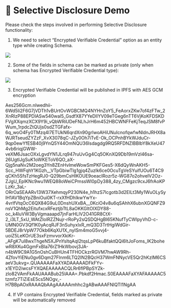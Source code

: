 # 🔐 Selective Disclosure Demo

Please check the steps involved in performing Selective Disclosure functionality:

1. We need to select  “Encrypted Verifiable Credential” option as an entity type while creating Schema.

![](<../../../.gitbook/assets/0 (5).png>)

2. Some of the fields in schema can be marked as private (only when schema has Encrypted Verifiable Credential type):

![](<../../../.gitbook/assets/1 (1) (3).png>)

3. Encrypted Verifiable Credential will be published in IPFS with AES GCM encryption

Aes256Gcm.nIwedhii-6Wd5li2F6G7jVDTh1vBUrtOvWGBCMQ4NYHnZoY5\_FeAorxZKw7of4zFTw\_2XnRlzP88EPDIASw540waI5\_GsdfX87YYeDIlYV09eTGeg6nTT6VjKoKFDSKDFVgXXqmzXCX9Y9i\_vQbWRiUDeFNLhJrH6m452HBCWNFFeKjTeqJSM8fvPWum\_1rpdcZtQUjs0sdZTGFafx-6q\_woO4Fy0TMzq4I7ETUkN6qrdXn90grlwoAHiUNuIcnofqwfwNldnJRHX8aWJRTseudZYZzF\_XvX3078qC-JZy0Oh7iTvE-Ok\_OCPnhBYkWJduCr-9qp0ewYfESB40j9YnQ5Y44OmNQU36Isdagdg9RQ5RFDNZIBBlbY8kXeU474vb6riqjGWW-veXM6JsacOXxLgvdYN1JLrq947ruUvGg4Cq5OKnXQ9Db19mVzl46sa-26UgtIJgSuK1oWKEToV6QO\_aX-Qjg5naNv2M2oeg3Yn8ZEnHvlmeWowSmPKFGes5-X6dQyWnAKH5-Scc\_HWFqhY1KGzh\_\_VTpGbiwTlg1gjq4Zuzlk6ce0OcuTgVeSYuifUOu6T4C9qCKh5SfsTzHegRJ0-Q29bmCsHIKOUE9oeacIRozr5z-WG87o2ohveIV2Oz-ZJgU\_EplKNc9wu1WEQ88oWeiCPmssWI0pDy388\_4zy\_CMgzc9cxJ6frAoKPLzKr\_3aL-ORrOaSEAARv13W37XehmqyP230N4e\_h1hzS7lcgotb3d2ElLt3My1WuOLySylH1AV1BqYpZBniOui0KT-rxXfHDhIkwYwYx-4vrlfVtqOcC6QX84G9uL0DnshUXxBA\_\_0KciO4v8u6qSAhhX6ubnXGQNFZ9nsV1QhMg2EitufxcxRFeztjbTtL8aOKKGltOIXDY88-oc\_k4luVW3ByVgmaaapd7jnFarHLlV2O41GR8CtX-2\_i3LT\_5xU\_WAtZIolRZZNujr-rRoPy2sQSDQHgBI65KNufTyCWlpyVhD-c-UMN0GV3Qf1K0yAcqRJF3nSuhyxlxR\_mQ3D3TrtHgiWdGir-5BDEJ8rVpW77Okb6KqXU1X\_nyISm4moG5vvj4-uoiZ5LeKOrUE3sxFzmvvorXkiKr-\_AFgK7uI8wxThgeN5XJPnYsltqAqI2tqsLpP6kuBfaktQQi6ItJoFoms\_IK2bohewR8XKu4GgmFxBla76rZ1HkWbovj3JA-n4bW9C9A1G5nOshCuBHUn4TFHOCkzrRGVM7hwAW9Rh-4ZfovYiENu0gv6Dqm27Flnm6LTQ2IN2BQcH37WmFNNycVE5Qr2hKzIM6CSaeV3ukvg=.QUAAAAAFaXYADAAAAADFkFYv-x1EYD2iwcsFYXQAEAAAAACQLRr6flPBpSYZk-zlo82VAmFkAAUAAABub25lAAA=.Pbkdf2Hmac.S0EAAAAFaXYAFAAAAAC5tzmfz7TiZiEsE5cs5NOgv\_-H7BBpAOxRAAAQbAAgAAAAAmhhc2gABwAAAFNIQTI1NgAA

4. If VP contains Encrypted Verifiable Credential, fields marked as private will be automatically removed

